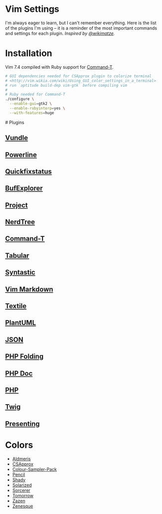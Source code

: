 
# Vim Settings

I'm always eager to learn, but I can't remember everything. Here is the list
of the plugins I'm using – it is a reminder of the most important commands and
settings for each plugin. *Inspired by
[@wikimatze](https://github.com/wikimatze/vimfiles).*

# Installation

Vim 7.4 compiled with Ruby support for
[Command-T](http://github.com/wincent/Command-T).

```sh
# GUI dependencies needed for CSApprox plugin to colorize terminal
# <http://vim.wikia.com/wiki/Using_GUI_color_settings_in_a_terminal>
# run `aptitude build-dep vim-gtk` before compiling vim
#
# Ruby needed for Command-T
./configure \
  --enable-gui=gtk2 \
  --enable-rubyinterp=yes \
  --with-features=huge
```

# Plugins

## [Vundle](http://github.com/gmarik/vundle)

## [Powerline](http://github.com/Lokaltog/vim-powerline)

## [Quickfixstatus](http://github.com/dannyob/quickfixstatus)

## [BufExplorer](http://github.com/corntrace/bufexplorer)

## [Project](http://github.com/tqmz/project.tar.gz)

## [NerdTree](http://github.com/scrooloose/nerdtree)

## [Command-T](http://github.com/wincent/Command-T)

## [Tabular](http://github.com/godlygeek/tabular)

## [Syntastic](http://github.com/scrooloose/syntastic)

## [Vim Markdown](http://github.com/gabrielelana/vim-markdown)

## [Textile](http://github.com/timcharper/textile.vim)

## [PlantUML](http://github.com/aklt/plantuml-syntax)

## [JSON](http://github.com/vim-json-bundle)

## [PHP Folding](http://github.com/phpfolding.vim)

## [PHP Doc](http://github.com/tqmz/php-doc.vim)

## [PHP](http://github.com/StanAngeloff/php.vim)

## [Twig](http://github.com/beyondwords/vim-twig)

## [Presenting](http://github.com/sotte/presenting.vim)


# Colors

* [Aldmeris](http://github.com/veloce/vim-aldmeris)
* [CSApprox](http://github.com/CSApprox)
* [Colour-Sampler-Pack](http://github.com/Colour-Sampler-Pack)
* [Pencil](http://github.com/reedes/vim-colors-pencil)
* [Shady](http://github.com/cloudhead/shady.vim)
* [Solarized](http://github.com/altercation/vim-colors-solarized)
* [Sorcerer](http://github.com/Sorcerer)
* [Tomorrow](http://github.com/chriskempson/Vim-Tomorrow-Theme)
* [Zazen](http://github.com/zaki/zazen)
* [Zenesque](http://github.com/zenesque.vim)

